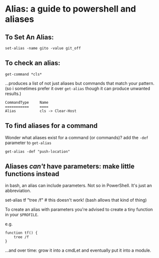 ﻿# Alias: a guide to powershell and aliases

## To Set An Alias:

	set-alias -name gito -value git_off

## To check an alias:

	get-command *cls*

...produces a list of not just aliases but commands that match your pattern. (so i sometimes prefer it over `get-alias` though it can produce unwanted results.)

```plaintext
CommandType     Name
===========     ====
Alias           cls -> Clear-Host
```

## To find aliases for a command

Wonder what aliases exist for a command (or commands)? add the `-def` parameter to `get-alias`

	get-alias -def "push-location"

## Aliases *can't* have parameters: make little functions instead

in bash, an alias can include parameters. Not so in PowerShell. It's just an abbreviation.

set-alias tf "tree /f" # this doesn't work! (bash allows that kind of thing)

To create an alias with parameters you're advised to create a tiny function in your `$PROFILE`.

e.g.

	function tf() {
		tree /f
	}

...and over time: grow it into a cmdLet and eventually put it into a module.
